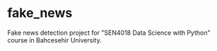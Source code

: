 # fake_news
Fake news detection project for "SEN4018 Data Science with Python" course in Bahcesehir University. 
